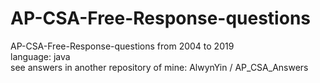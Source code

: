 # AP-CSA-Free-Response-questions
AP-CSA-Free-Response-questions from 2004 to 2019<br/>
language: java<br/>
see answers in another repository of mine: AlwynYin
/
AP_CSA_Answers
